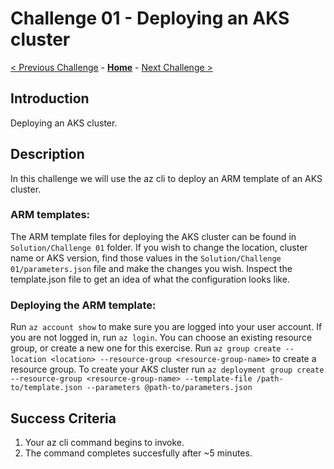 # Challenge 01 - Deploying an AKS cluster

[< Previous Challenge](./Challenge-01.md) - **[Home](../README.md)** - [Next Challenge >](./Challenge-02.md)

## Introduction

Deploying an AKS cluster.

## Description

In this challenge we will use the az cli to deploy an ARM template of an AKS cluster.

### ARM templates:
The ARM template files for deploying the AKS cluster can be found in `Solution/Challenge 01` folder.  If you wish to change the location, cluster name or AKS version, find those values in the `Solution/Challenge 01/parameters.json` file and make the changes you wish.  Inspect the template.json file to get an idea of what the configuration looks like.

### Deploying the ARM template:
Run `az account show` to make sure you are logged into your user account.  If you are not logged in, run `az login`.
You can choose an existing resource group, or create a new one for this exercise.  Run `az group create --location <location> --resource-group <resource-group-name>` to create a resource group.
To create your AKS cluster run `az deployment group create --resource-group <resource-group-name> --template-file /path-to/template.json --parameters @path-to/parameters.json`

## Success Criteria

1. Your az cli command begins to invoke.
2. The command completes succesfully after ~5 minutes.